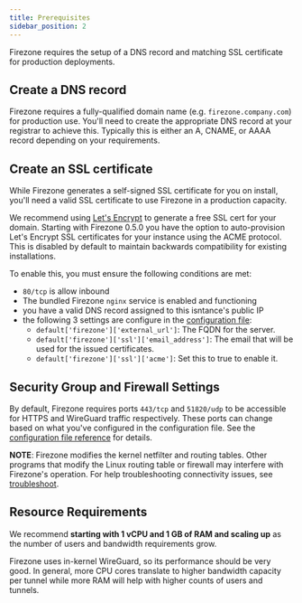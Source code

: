 ```yaml
---
title: Prerequisites
sidebar_position: 2
---
```


Firezone requires the setup of a DNS record and matching SSL certificate for
production deployments.

## Create a DNS record

Firezone requires a fully-qualified domain name (e.g. `firezone.company.com`)
for production use. You'll need to create the appropriate DNS record at your
registrar to achieve this. Typically this is either an A, CNAME, or AAAA record
depending on your requirements.

## Create an SSL certificate

While Firezone generates a self-signed SSL certificate for you on install,
you'll need a valid SSL certificate to use Firezone in a production capacity.

We recommend using [Let's Encrypt](https://letsencrypt.org) to
generate a free SSL cert for your domain.
Starting with Firezone 0.5.0 you have the option to auto-provision Let's Encrypt SSL certificates for your
instance using the ACME protocol. This is disabled by default to maintain backwards compatibility for
existing installations.

To enable this, you must ensure the following conditions are met:
* `80/tcp` is allow inbound
* The bundled Firezone `nginx` service is enabled and functioning
* you have a valid DNS record assigned to this isntance's public IP
* the following 3 settings are configure in the [configuration file](../reference/configuration-file.md):
    * `default['firezone']['external_url']`: The FQDN for the server.
    * `default['firezone']['ssl']['email_address']`: The email that will be used for
    the issued certificates.
    * `default['firezone']['ssl']['acme']`: Set this to true to enable it.

## Security Group and Firewall Settings

By default, Firezone requires ports `443/tcp` and `51820/udp` to be
accessible for HTTPS and WireGuard traffic respectively.
These ports can change based on what you've configured in the configuration file.
See the
[configuration file reference](../reference/configuration-file)
for details.

**NOTE**: Firezone modifies the kernel netfilter and routing tables. Other
programs that modify the Linux routing table or firewall may interfere with
Firezone's operation. For help troubleshooting connectivity issues, see
[troubleshoot](../administer/troubleshoot).

## Resource Requirements

We recommend **starting with 1 vCPU and 1 GB of RAM and scaling up** as the
number of users and bandwidth requirements grow.

Firezone uses in-kernel WireGuard, so its performance should be very good.
In general, more CPU cores translate to higher bandwidth capacity per tunnel
while more RAM will help with higher counts of users and tunnels.
